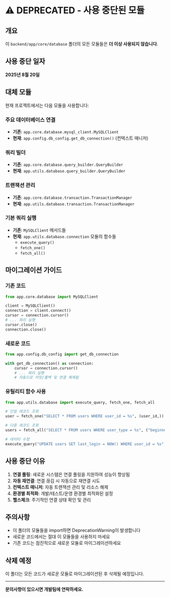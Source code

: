 # ⚠️ DEPRECATED - 사용 중단된 모듈

## 개요

이 `backend/app/core/database` 폴더의 모든 모듈들은 **더 이상 사용되지 않습니다**.

## 사용 중단 일자

**2025년 8월 20일**

## 대체 모듈

현재 프로젝트에서는 다음 모듈을 사용합니다:

### 주요 데이터베이스 연결
- **기존**: `app.core.database.mysql_client.MySQLClient`
- **현재**: `app.config.db_config.get_db_connection()` (컨텍스트 매니저)

### 쿼리 빌더
- **기존**: `app.core.database.query_builder.QueryBuilder`
- **현재**: `app.utils.database.query_builder.QueryBuilder`

### 트랜잭션 관리
- **기존**: `app.core.database.transaction.TransactionManager`
- **현재**: `app.utils.database.transaction.TransactionManager`

### 기본 쿼리 실행
- **기존**: `MySQLClient` 메서드들
- **현재**: `app.utils.database.connection` 모듈의 함수들
  - `execute_query()`
  - `fetch_one()`
  - `fetch_all()`

## 마이그레이션 가이드

### 기존 코드
```python
from app.core.database import MySQLClient

client = MySQLClient()
connection = client.connect()
cursor = connection.cursor()
# ... 쿼리 실행
cursor.close()
connection.close()
```

### 새로운 코드
```python
from app.config.db_config import get_db_connection

with get_db_connection() as connection:
    cursor = connection.cursor()
    # ... 쿼리 실행
    # 자동으로 커밋/롤백 및 연결 해제됨
```

### 유틸리티 함수 사용
```python
from app.utils.database import execute_query, fetch_one, fetch_all

# 단일 레코드 조회
user = fetch_one("SELECT * FROM users WHERE user_id = %s", (user_id,))

# 다중 레코드 조회
users = fetch_all("SELECT * FROM users WHERE user_type = %s", ("beginner",))

# 데이터 수정
execute_query("UPDATE users SET last_login = NOW() WHERE user_id = %s", (user_id,))
```

## 사용 중단 이유

1. **연결 풀링**: 새로운 시스템은 연결 풀링을 지원하여 성능이 향상됨
2. **자동 재연결**: 연결 끊김 시 자동으로 재연결 시도
3. **컨텍스트 매니저**: 자동 트랜잭션 관리 및 리소스 해제
4. **환경별 최적화**: 개발/테스트/운영 환경별 최적화된 설정
5. **헬스체크**: 주기적인 연결 상태 확인 및 관리

## 주의사항

- 이 폴더의 모듈들을 import하면 DeprecationWarning이 발생합니다
- 새로운 코드에서는 절대 이 모듈들을 사용하지 마세요
- 기존 코드는 점진적으로 새로운 모듈로 마이그레이션하세요

## 삭제 예정

이 폴더는 모든 코드가 새로운 모듈로 마이그레이션된 후 삭제될 예정입니다.

---

**문의사항이 있으시면 개발팀에 연락하세요.**